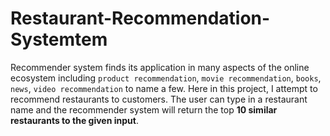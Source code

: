 # Restaurant-Recommendation-Systemtem

Recommender system finds its application in many aspects of the online ecosystem including `product recommendation`, `movie recommendation`, `books`, `news`, `video recommendation` to name a few. 
Here in this project, I attempt to recommend restaurants to customers. 
The user can type in a restaurant name and the recommender system will return the top **10 similar restaurants to the given input**.
